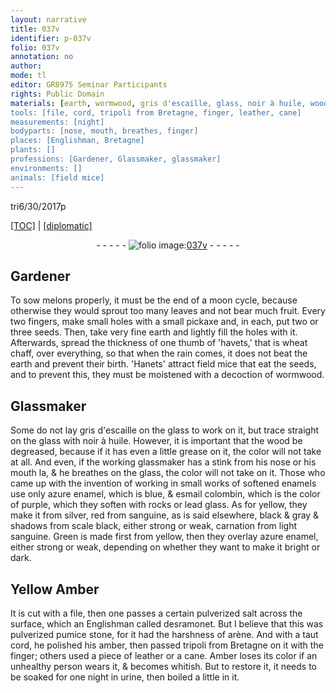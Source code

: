 ```yaml
---
layout: narrative
title: 037v
identifier: p-037v
folio: 037v
annotation: no
author:
mode: tl
editor: GR8975 Seminar Participants
rights: Public Domain
materials: [earth, wormwood, gris d'escaille, glass, noir à huile, wood, grease, enamels, azure enamel, esmail colombin, rocks, lead glass, silver, sanguine, scale black, light sanguine, Yellow Amber, pulverized salt, pulverized pumice stone, arène, amber, tripoli from Bretagne, leather, Amber, urine]
tools: [file, cord, tripoli from Bretagne, finger, leather, cane]
measurements: [night]
bodyparts: [nose, mouth, breathes, finger]
places: [Englishman, Bretagne]
plants: []
professions: [Gardener, Glassmaker, glassmaker]
environments: []
animals: [field mice]
---
```


 tri6/30/2017p<p><a href="{{ site.baseurl }}/translation/">[TOC]</a> | <a href="{{ site.baseurl }}/texts/p-037v_tc/" target="_blank">[diplomatic]</a></p><div class="folio" align="center">- - - - - <a href="http://gallica.bnf.fr/ark:/12148/btv1b10500001g/f80.image" target="_blank"><img src="https://cu-mkp.github.io/2017-workshop-edition/assets/photo-icon.png" alt="folio image: " style="display:inline-block; margin-bottom:-3px;"/>037v</a> - - - - - </div>  
  

## <span class="pro">Gardener</span>

 
 To sow melons properly, it must be the end of a moon <span class="x">cycle</span>, because otherwise they would sprout too many leaves and not bear much fruit. Every two fingers, make small holes with a small pickaxe and, in each, put two or three seeds. Then, take very fine <span class="m">earth</span> and lightly fill the holes with it. Afterwards, spread the thickness of one thumb of 'havets,' that is wheat chaff, over everything, so that when the rain comes, it does not beat the earth and prevent their birth. 'Hanets' attract <span class="al">field mice</span> that eat the seeds, and to prevent this, they must be moistened with a decoction of <span class="m">wormwood</span>. 
 
 
  

## <span class="pro">Glassmaker</span>

 
 Some do not lay <span class="m">gris d'escaille</span> on the <span class="m">glass</span> to work on it, but trace straight on the <span class="m">glass</span> with <span class="m">noir à huile</span>. However, it is important that the <span class="m">wood</span> be degreased, because if it has even a little <span class="m">grease</span> <span class="sup">on it</span>, the color will not take at all. And even, if the working <span class="pro">glassmaker</span> has a <span class="sn">stink</span> from his <span class="bp">nose</span> or his <span class="bp">mouth</span> <span class="del">la</span>, & he <span class="bp">breathes</span> on the <span class="m">glass</span>, the color will not take on it. Those who came up with the invention of working in small works of softened <span class="m">enamels</span> use only <span class="m">azure enamel</span>, which is blue, & <span class="m">esmail colombin</span>, which is the color of purple, which they soften with <span class="m">rocks</span> or <span class="m">lead glass</span>. As for yellow, they make it from <span class="m">silver</span>, red from <span class="m">sanguine</span>, as is said elsewhere, black & gray & shadows from <span class="m">scale black</span>, either strong or weak, carnation from <span class="m">light sanguine</span>. Green is made first from yellow, then they overlay <span class="m">azure enamel</span>, either strong or weak, depending on whether they want to make it bright or dark. 
 
 
  

## <span class="m">Yellow Amber</span>

 
 It is cut with a <span class="tl">file</span>, then one passes a certain <span class="m">pulverized salt</span> across the surface, which an <span class="pl">Englishman</span> called desramonet. But I believe that this was <span class="m">pulverized pumice stone</span>, for it had the harshness of <span class="m">arène</span>. And with a taut <span class="tl">cord</span>, he polished his <span class="m">amber</span>, then passed <span class="tl"><span class="m">tripoli from <span class="pl">Bretagne</span></span></span> on it with the <span class="tl"><span class="bp">finger</span></span>; others used a piece of <span class="tl"><span class="m">leather</span></span> or a <span class="tl">cane</span>. <span class="m">Amber</span> loses its color if an unhealthy person wears it, & becomes whitish. But to restore it, it needs to be soaked for one <span class="ms"><span class="tmp">night</span></span> in <span class="m">urine</span>, then boiled a little in it. 
 
 